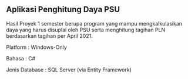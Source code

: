 ## Aplikasi Penghitung Daya PSU

Hasil Proyek 1 semester berupa program yang mampu mengkalkulasikan daya yang harus disuplai oleh PSU serta menghitung tagihan PLN berdasarkan tagihan per April 2021.

Platform : Windows-Only

Bahasa : C#

Jenis Database : SQL Server (via Entity Framework)
